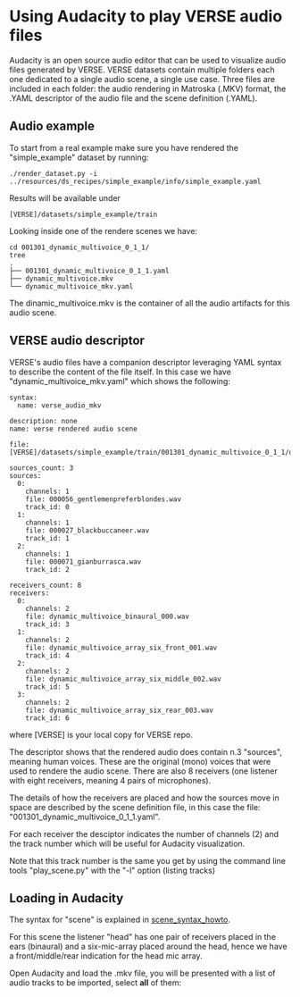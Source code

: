 # Using Audacity to play VERSE audio files

Audacity is an open source audio editor that can be used to visualize audio files generated by VERSE.
VERSE datasets contain multiple folders each one dedicated to a single audio scene, a single use case.
Three files are included in each folder: the audio rendering in Matroska (.MKV) format, the .YAML descriptor of the audio file and the scene definition (.YAML).

## Audio example
To start from a real example make sure you have rendered the "simple_example" dataset by running:
```
./render_dataset.py -i ../resources/ds_recipes/simple_example/info/simple_example.yaml
```
Results will be available under
```
[VERSE]/datasets/simple_example/train
```

Looking inside one of the rendere scenes we have:
```
cd 001301_dynamic_multivoice_0_1_1/
tree
.
├── 001301_dynamic_multivoice_0_1_1.yaml
├── dynamic_multivoice.mkv
└── dynamic_multivoice_mkv.yaml
```

The dinamic_multivoice.mkv is the container of all the audio artifacts for this audio scene.

## VERSE audio descriptor
VERSE's audio files have a companion descriptor leveraging YAML syntax to describe the content of the file itself.
In this case we have "dynamic_multivoice_mkv.yaml" which shows the following:

```
syntax:
  name: verse_audio_mkv

description: none
name: verse rendered audio scene

file: [VERSE]/datasets/simple_example/train/001301_dynamic_multivoice_0_1_1/dynamic_multivoice.mkv

sources_count: 3
sources:
  0:
    channels: 1
    file: 000056_gentlemenpreferblondes.wav
    track_id: 0
  1:
    channels: 1
    file: 000027_blackbuccaneer.wav
    track_id: 1
  2:
    channels: 1
    file: 000071_gianburrasca.wav
    track_id: 2

receivers_count: 8
receivers:
  0:
    channels: 2
    file: dynamic_multivoice_binaural_000.wav
    track_id: 3
  1:
    channels: 2
    file: dynamic_multivoice_array_six_front_001.wav
    track_id: 4
  2:
    channels: 2
    file: dynamic_multivoice_array_six_middle_002.wav
    track_id: 5
  3:
    channels: 2
    file: dynamic_multivoice_array_six_rear_003.wav
    track_id: 6
```

where [VERSE] is your local copy for VERSE repo.

The descriptor shows that the rendered audio does contain n.3 "sources", meaning human voices. These are the original (mono) voices that were used to rendere the audio scene.
There are also 8 receivers (one listener with eight receivers, meaning 4 pairs of microphones).

The details of how the receivers are placed and how the sources move in space are described by the scene definition file, in this case the file: "001301_dynamic_multivoice_0_1_1.yaml".

For each receiver the desciptor indicates the number of channels (2) and the track number which will be useful for Audacity visualization.

Note that this track number is the same you get by using the command line tools "play_scene.py" with the "-l" option (listing tracks)

## Loading in Audacity
The syntax for "scene" is explained in [scene_syntax_howto](scene_syntax_howto.md).

For this scene the listener "head" has one pair of receivers placed in the ears (binaural) and a six-mic-array placed around the head, hence we have a front/middle/rear indication for the head mic array.

Open Audacity and load the .mkv file, you will be presented with a list of audio tracks to be imported, select **all** of them:


